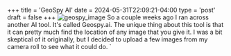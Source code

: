 +++
title = 'GeoSpy AI'
date = 2024-05-31T22:09:21-04:00
type = 'post'
draft = false
+++
![geospy_image](/geospy.jpg)
So a couple weeks ago I ran across another AI tool. It's called Geospy.ai. The unique thing about this tool is that it can pretty much find the location of any image that you give it. I was a bit skeptical of it originally, but I decided to upload a few images from my camera roll to see what it could do. `

